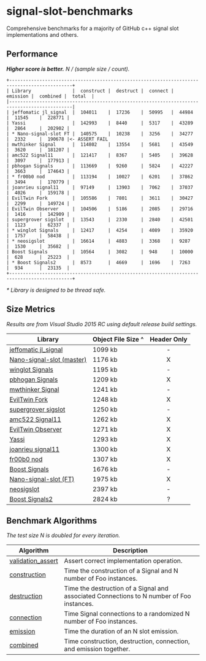 # signal-slot-benchmarks
Comprehensive benchmarks for a majority of GitHub c++ signal slot implementations and others.

Performance
-----------

**_Higher score is better._** _N / (sample size / count)._

```
+---------------------------------------------------------------------------------------------+
| Library               |  construct |  destruct |  connect |  emission |  combined |  total  |
|---------------------------------------------------------------------------------------------|
| jeffomatic jl_signal  |  104011    |  17236    |  50995   |  44984    |  11545    |  228771 |
| Yassi                 |  142993    |  8440     |  5317    |  43289    |  2864     |  202902 |
| * Nano-signal-slot FT |  140575    |  10238    |  3256    |  34277    |  2332     |  190678 |<- ASSERT FAIL
| mwthinker Signal      |  114802    |  13554    |  5681    |  43549    |  3620     |  181207 |
| amc522 Signal11       |  121417    |  8367     |  5405    |  39628    |  3097     |  177913 |
| pbhogan Signals       |  113669    |  9260     |  5824    |  42227    |  3663     |  174643 |
| * fr00b0 nod          |  113194    |  10027    |  6201    |  37862    |  3494     |  170779 |
| joanrieu signal11     |  97149     |  13903    |  7062    |  37037    |  4026     |  159178 |
| EvilTwin Fork         |  105586    |  7801     |  3611    |  30427    |  2299     |  149724 |
| EvilTwin Observer     |  104506    |  5186     |  2085    |  29716    |  1416     |  142909 |
| supergrover sigslot   |  13543     |  2330     |  2840    |  42501    |  1123     |  62337  |
| * winglot Signals     |  12417     |  4254     |  4089    |  35920    |  1757     |  58438  |
| * neosigslot          |  16614     |  4883     |  3368    |  9287     |  1530     |  35682  |
| Boost Signals         |  10564     |  3082     |  948     |  10000    |  628      |  25223  |
| * Boost Signals2      |  8573      |  4669     |  1696    |  7263     |  934      |  23135  |
+---------------------------------------------------------------------------------------------+
```
_* Library is designed to be thread safe._

Size Metrics
------------

_Results are from Visual Studio 2015 RC using default release build settings._

| Library | Object File Size ^ | Header Only |
| ------- | ------------------ |:-----------:|
| [jeffomatic jl_signal](https://github.com/jeffomatic/jl_signal) | 1099 kb | - |
| [Nano-signal-slot (master)](https://github.com/NoAvailableAlias/nano-signal-slot/tree/master) | 1176 kb | X |
| [winglot Signals](https://github.com/winglot/Signals) | 1195 kb | - |
| [pbhogan Signals](https://github.com/pbhogan/Signals) | 1209 kb | X |
| [mwthinker Signal](https://github.com/mwthinker/Signal) | 1241 kb | - |
| [EvilTwin Fork](https://github.com/NoAvailableAlias/signal-slot-benchmark/blob/master/benchmark/lib/eviltwin/observer_fork.hpp) | 1248 kb | X |
| [supergrover sigslot](https://github.com/supergrover/sigslot) | 1250 kb | - |
| [amc522 Signal11](https://github.com/amc522/Signal11) | 1262 kb | X |
| [EvilTwin Observer](http://eviltwingames.com/blog/the-observer-pattern-revisited/) | 1271 kb | X |
| [Yassi](http://www.codeproject.com/Articles/867044/Yassi-Yet-Another-Signal-Slot-Implementation) | 1293 kb | X |
| [joanrieu signal11](https://github.com/joanrieu/signal11) | 1300 kb | X |
| [fr00b0 nod](https://github.com/fr00b0/nod) | 1307 kb | X |
| [Boost Signals](http://www.boost.org/doc/libs/1_56_0/doc/html/signals.html) | 1676 kb | - |
| [Nano-signal-slot (FT)](https://github.com/NoAvailableAlias/nano-signal-slot/tree/FT) | 1975 kb | X |
| [neosigslot](http://www.i42.co.uk/stuff/neosigslot.htm) | 2397 kb | - |
| [Boost Signals2](http://www.boost.org/doc/libs/1_56_0/doc/html/signals2.html) | 2824 kb | ? |

Benchmark Algorithms
--------------------

_The test size N is doubled for every iteration._

| Algorithm | Description |
| --------- | ----------- |
| [validation_assert](https://github.com/NoAvailableAlias/signal-slot-benchmarks/blob/master/benchmark.hpp#L21) | Assert correct implementation operation. |
| [construction](https://github.com/NoAvailableAlias/signal-slot-benchmarks/blob/master/benchmark.hpp#L46) | Time the construction of a Signal and N number of Foo instances. |
| [destruction](https://github.com/NoAvailableAlias/signal-slot-benchmarks/blob/master/benchmark.hpp#L67) | Time the destruction of a Signal and associated Connections to N number of Foo instances. |
| [connection](https://github.com/NoAvailableAlias/signal-slot-benchmarks/blob/master/benchmark.hpp#L97) | Time Signal connections to a randomized N number of Foo instances. |
| [emission](https://github.com/NoAvailableAlias/signal-slot-benchmarks/blob/master/benchmark.hpp#L125) | Time the duration of an N slot emission. |
| [combined](https://github.com/NoAvailableAlias/signal-slot-benchmarks/blob/master/benchmark.hpp#L155) | Time construction, destruction, connection, and emission together. |
